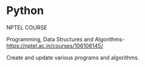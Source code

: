 # Python

NPTEL COURSE

Programming, Data Structures and Algorithms- https://nptel.ac.in/courses/106106145/

Create and update various programs and algorithms.
